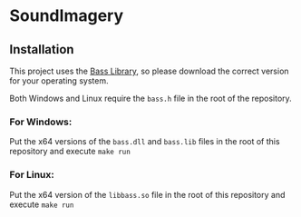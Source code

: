 # SoundImagery

## Installation

This project uses the [Bass Library](https://www.un4seen.com/), so please download the correct version for your operating system.

Both Windows and Linux require the `bass.h` file in the root of the repository.

### For Windows:
Put the x64 versions of the `bass.dll` and `bass.lib` files in the root of this repository and execute `make run`

### For Linux:
Put the x64 version of the `libbass.so` file in the root of this repository and execute `make run`